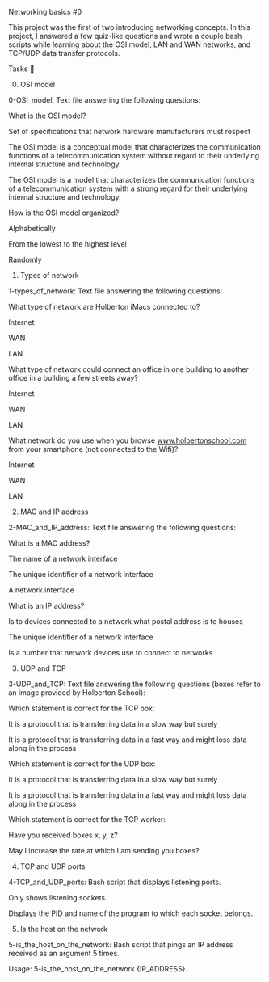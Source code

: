 Networking basics #0

This project was the first of two introducing networking concepts. In this project, I answered a few quiz-like questions and wrote a couple bash scripts while learning about the OSI model, LAN and WAN networks, and TCP/UDP data transfer protocols.



Tasks 📃

0. OSI model



0-OSI_model: Text file answering the following questions:

What is the OSI model?

Set of specifications that network hardware manufacturers must respect

The OSI model is a conceptual model that characterizes the communication functions of a telecommunication system without regard to their underlying internal structure and technology.

The OSI model is a model that characterizes the communication functions of a telecommunication system with a strong regard for their underlying internal structure and technology.

How is the OSI model organized?

Alphabetically

From the lowest to the highest level

Randomly

1. Types of network



1-types_of_network: Text file answering the following questions:

What type of network are Holberton iMacs connected to?

Internet

WAN

LAN

What type of network could connect an office in one building to another office in a building a few streets away?

Internet

WAN

LAN

What network do you use when you browse www.holbertonschool.com from your smartphone (not connected to the Wifi)?

Internet

WAN

LAN

2. MAC and IP address



2-MAC_and_IP_address: Text file answering the following questions:

What is a MAC address?

The name of a network interface

The unique identifier of a network interface

A network interface

What is an IP address?

Is to devices connected to a network what postal address is to houses

The unique identifier of a network interface

Is a number that network devices use to connect to networks

3. UDP and TCP



3-UDP_and_TCP: Text file answering the following questions (boxes refer to an image provided by Holberton School):

Which statement is correct for the TCP box:

It is a protocol that is transferring data in a slow way but surely

It is a protocol that is transferring data in a fast way and might loss data along in the process

Which statement is correct for the UDP box:

It is a protocol that is transferring data in a slow way but surely

It is a protocol that is transferring data in a fast way and might loss data along in the process

Which statement is correct for the TCP worker:

Have you received boxes x, y, z?

May I increase the rate at which I am sending you boxes?

4. TCP and UDP ports



4-TCP_and_UDP_ports: Bash script that displays listening ports.

Only shows listening sockets.

Displays the PID and name of the program to which each socket belongs.

5. Is the host on the network



5-is_the_host_on_the_network: Bash script that pings an IP address received as an argument 5 times.

Usage: 5-is_the_host_on_the_network {IP_ADDRESS}.
